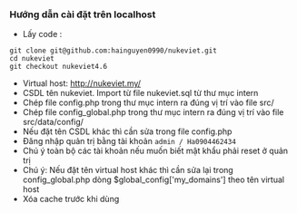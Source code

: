### Hướng dẫn cài đặt trên localhost

- Lấy code : 
```
git clone git@github.com:hainguyen0990/nukeviet.git
cd nukeviet
git checkout nukeviet4.6
```
- Virtual host: http://nukeviet.my/
- CSDL tên nukeviet. Import từ file nukeviet.sql  từ thư mục intern
- Chép file config.php trong thư mục intern ra đúng vị trí vào file src/
- Chép file config_global.php trong thư mục intern ra đúng vị trí vào file src/data/config/
- Nếu đặt tên CSDL khác thì cần sửa trong file config.php
- Đăng nhập quản trị bằng tài khoản `admin / Ha0904462434`
- Chú ý toàn bộ các tài khoản nếu muốn biết mật khẩu phải reset ở quản trị
- Chú ý: Nếu đặt tên virtual host khác thì cần sửa lại trong config_global.php dòng $global_config['my_domains'] theo tên virtual host
- Xóa cache trước khi dùng
